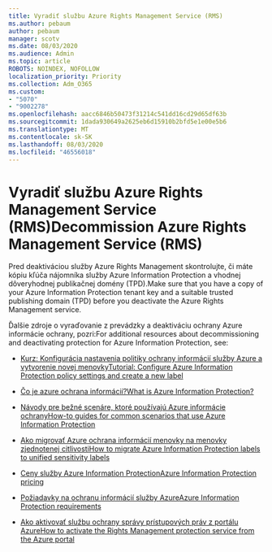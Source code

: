 ```yaml
---
title: Vyradiť službu Azure Rights Management Service (RMS)
ms.author: pebaum
author: pebaum
manager: scotv
ms.date: 08/03/2020
ms.audience: Admin
ms.topic: article
ROBOTS: NOINDEX, NOFOLLOW
localization_priority: Priority
ms.collection: Adm_O365
ms.custom:
- "5070"
- "9002278"
ms.openlocfilehash: aacc6846b50473f31214c541dd16cd29d65df63b
ms.sourcegitcommit: 1dada930649a2625eb6d15910b2bfd5e1e00e5b6
ms.translationtype: MT
ms.contentlocale: sk-SK
ms.lasthandoff: 08/03/2020
ms.locfileid: "46556018"
---
```

# <a name="decommission-azure-rights-management-service-rms"></a><span data-ttu-id="a5422-102">Vyradiť službu Azure Rights Management Service (RMS)</span><span class="sxs-lookup"><span data-stu-id="a5422-102">Decommission Azure Rights Management Service (RMS)</span></span>

<span data-ttu-id="a5422-103">Pred deaktiváciou služby Azure Rights Management skontrolujte, či máte kópiu kľúča nájomníka služby Azure Information Protection a vhodnej dôveryhodnej publikačnej domény (TPD).</span><span class="sxs-lookup"><span data-stu-id="a5422-103">Make sure that you have a copy of your Azure Information Protection tenant key and a suitable trusted publishing domain (TPD) before you deactivate the Azure Rights Management service.</span></span>

<span data-ttu-id="a5422-104">Ďalšie zdroje o vyraďovanie z prevádzky a deaktiváciu ochrany Azure informácie ochrany, pozri:</span><span class="sxs-lookup"><span data-stu-id="a5422-104">For additional resources about decommissioning and deactivating protection for Azure Information Protection, see:</span></span>

- [<span data-ttu-id="a5422-105">Kurz: Konfigurácia nastavenia politiky ochrany informácií služby Azure a vytvorenie novej menovky</span><span class="sxs-lookup"><span data-stu-id="a5422-105">Tutorial: Configure Azure Information Protection policy settings and create a new label</span></span>](https://docs.microsoft.com/azure/information-protection/get-started/infoprotect-quick-start-tutorial)
- [<span data-ttu-id="a5422-106">Čo je azure ochrana informácií?</span><span class="sxs-lookup"><span data-stu-id="a5422-106">What is Azure Information Protection?</span></span>](https://docs.microsoft.com/azure/information-protection/what-is-information-protection)
- [<span data-ttu-id="a5422-107">Návody pre bežné scenáre, ktoré používajú Azure informácie ochrany</span><span class="sxs-lookup"><span data-stu-id="a5422-107">How-to guides for common scenarios that use Azure Information Protection</span></span>](https://docs.microsoft.com/azure/information-protection/how-to-guides)  
    
- [<span data-ttu-id="a5422-108">Ako migrovať Azure ochrana informácií menovky na menovky zjednotenej citlivosti</span><span class="sxs-lookup"><span data-stu-id="a5422-108">How to migrate Azure Information Protection labels to unified sensitivity labels</span></span>](https://docs.microsoft.com/azure/information-protection/configure-policy-migrate-labels)  
    
- [<span data-ttu-id="a5422-109">Ceny služby Azure Information Protection</span><span class="sxs-lookup"><span data-stu-id="a5422-109">Azure Information Protection pricing</span></span>](https://azure.microsoft.com/pricing/details/information-protection)  
    
- [<span data-ttu-id="a5422-110">Požiadavky na ochranu informácií služby Azure</span><span class="sxs-lookup"><span data-stu-id="a5422-110">Azure Information Protection requirements</span></span>](https://docs.microsoft.com/azure/information-protection/get-started/requirements)  
    
- [<span data-ttu-id="a5422-111">Ako aktivovať službu ochrany správy prístupových práv z portálu Azure</span><span class="sxs-lookup"><span data-stu-id="a5422-111">How to activate the Rights Management protection service from the Azure portal</span></span>](https://docs.microsoft.com/azure/information-protection/deploy-use/activate-azure)
